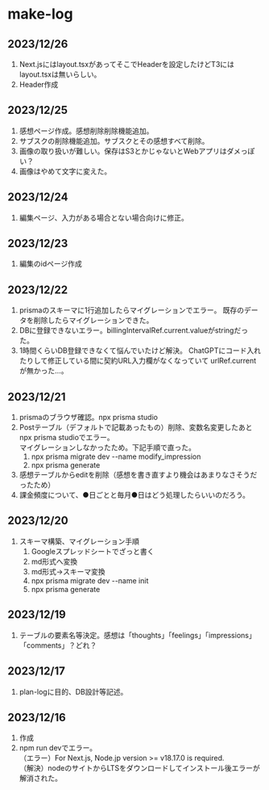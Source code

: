 # make-log

## 2023/12/26

1. Next.jsにはlayout.tsxがあってそこでHeaderを設定したけどT3にはlayout.tsxは無いらしい。
2. Header作成

## 2023/12/25

1. 感想ページ作成。感想削除削除機能追加。
2. サブスクの削除機能追加。サブスクとその感想すべて削除。
3. 画像の取り扱いが難しい。保存はS3とかじゃないとWebアプリはダメっぽい？
4. 画像はやめて文字に変えた。

## 2023/12/24

1. 編集ページ、入力がある場合とない場合向けに修正。

## 2023/12/23

1. 編集のidページ作成

## 2023/12/22

1. prismaのスキーマに1行追加したらマイグレーションでエラー。
   既存のデータを削除したらマイグレーションできた。
2. DBに登録できないエラー。billingIntervalRef.current.valueがstringだった。
3. 1時間くらいDB登録できなくて悩んでいたけど解決。
   ChatGPTにコード入れたりして修正している間に契約URL入力欄がなくなっていて
   urlRef.currentが無かった…。

## 2023/12/21

1. prismaのブラウザ確認。npx prisma studio
2. Postテーブル（デフォルトで記載あったもの）削除、変数名変更したあとnpx prisma studioでエラー。  
   マイグレーションしなかったため。下記手順で直った。
   1. npx prisma migrate dev --name modify_impression
   2. npx prisma generate
3. 感想テーブルからeditを削除（感想を書き直すより機会はあまりなさそうだったため）
4. 課金頻度について、●日ごとと毎月●日はどう処理したらいいのだろう。

## 2023/12/20

1. スキーマ構築、マイグレーション手順
   1. Googleスプレッドシートでざっと書く
   2. md形式へ変換
   3. md形式→スキーマ変換
   4. npx prisma migrate dev --name init
   5. npx prisma generate

## 2023/12/19

1. テーブルの要素名等決定。感想は「thoughts」「feelings」「impressions」「comments」？どれ？

## 2023/12/17

1. plan-logに目的、DB設計等記述。

## 2023/12/16

1. 作成
2. npm run devでエラー。  
   （エラー）For Next.js, Node.jp version >= v18.17.0 is required.  
   （解決）nodeのサイトからLTSをダウンロードしてインストール後エラーが解消された。
